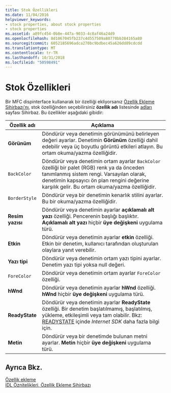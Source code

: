 ```yaml
---
title: Stok Özellikleri
ms.date: 11/04/2016
helpviewer_keywords:
- stock properties, about stock properties
- stock properties
ms.assetid: a89fc454-0b8e-447a-9033-4c8af46a24d9
ms.openlocfilehash: 8d1067045fb237c4d557509a80770bb384165a80
ms.sourcegitcommit: 6052185696adca270bc9bdbec45a626dd89cdcdd
ms.translationtype: MT
ms.contentlocale: tr-TR
ms.lasthandoff: 10/31/2018
ms.locfileid: "50598491"
---
```

# <a name="stock-properties"></a>Stok Özellikleri

Bir MFC dispinterface kullanarak bir özelliği ekliyorsanız [Özellik Ekleme Sihirbazı'nı](../ide/idl-attributes-add-property-wizard.md), stok özelliğinden seçebilirsiniz **özellik adı** listesinde [adları](../ide/names-add-property-wizard.md) sayfası Sihirbaz. Bu özellikler aşağıdaki gibidir:

|Özellik adı|Açıklama|
|-------------------|-----------------|
|**Görünüm**|Döndürür veya denetimin görünümünü belirleyen değeri ayarlar. Denetimin **Görünüm** özelliği dahil edebilir veya üç boyutlu görüntü etkileri atlayın. Bu ortam okuma/yazma özelliğidir.|
|`BackColor`|Döndürür veya denetimin ortam ayarlar `BackColor` özelliği bir palet (RGB) renk ya da önceden tanımlanmış sistem rengi. Varsayılan olarak, denetimin kapsayıcı ön plan rengini değerine karşılık gelir. Bu ortam okuma/yazma özelliğidir.|
|`BorderStyle`|Döndürür veya bir denetimin kenarlık stilini ayarlar. Bu bir okuma/yazma özelliğidir.|
|**Resim yazısı**|Döndürür veya denetimin ayarlar **açıklamalı alt yazı** özelliği. Pencerenin başlığı başlıktır. **Açıklamalı alt yazı** hiçbir **üye değişkeni** uygulama türü.|
|**Etkin**|Döndürür veya denetimin ayarlar **etkin** özelliği. Etkin bir denetim, kullanıcı tarafından oluşturulan olaylara yanıt verebilir.|
|**Yazı tipi**|Döndürür veya denetimin ortam yazı tipini ayarlar. Denetim yazı tipi yoksa null değeri.|
|`ForeColor`|Döndürür veya denetimin ortam ayarlar `ForeColor` özelliği.|
|**hWnd**|Döndürür veya denetimin ayarlar **hWnd** özelliği. **hWnd** hiçbir **üye değişkeni** uygulama türü.|
|**ReadyState**|Döndürür veya denetimin ayarlar **ReadyState** özelliği. Bir denetim başlatılmamış, başlatılmış, yükleme, etkileşimli veya tam olabilir. Bkz: [READYSTATE](https://msdn.microsoft.com/library/aa768362.aspx) içinde *Internet SDK* daha fazla bilgi için.|
|**Metin**|Döndürür veya bir denetimde bulunan metni ayarlar. **Metin** hiçbir **üye değişkeni** uygulama türü.|

## <a name="see-also"></a>Ayrıca Bkz.

[Özellik ekleme](../ide/adding-a-property-visual-cpp.md)<br>
[IDL Öznitelikleri, Özellik Ekleme Sihirbazı](../ide/idl-attributes-add-property-wizard.md)